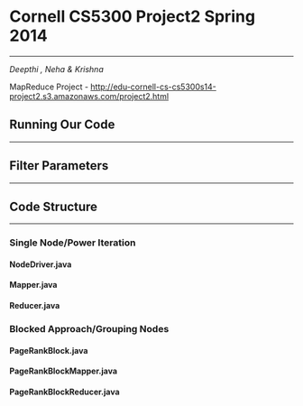 # Cornell CS5300 Project2 Spring 2014
---------------------------------------
*Deepthi , Neha & Krishna*

MapReduce Project - http://edu-cornell-cs-cs5300s14-project2.s3.amazonaws.com/project2.html

## Running Our Code
---------------------------------------



## Filter Parameters
---------------------------------------



## Code Structure
---------------------------------------
### Single Node/Power Iteration
#### NodeDriver.java


#### Mapper.java


#### Reducer.java


### Blocked Approach/Grouping Nodes
#### PageRankBlock.java


#### PageRankBlockMapper.java


#### PageRankBlockReducer.java

 

